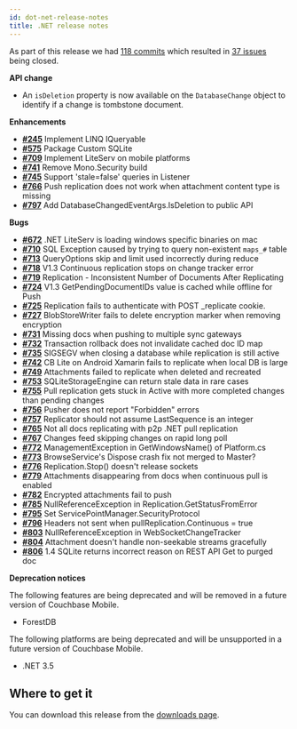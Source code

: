 ```yaml
---
id: dot-net-release-notes
title: .NET release notes
---
```


As part of this release we had [118 commits](https://github.com/couchbase/couchbase-lite-net/compare/1.3.1...1.4.0) which resulted in [37 issues](https://github.com/couchbase/couchbase-lite-net/issues?milestone=15&state=closed) being closed.

__API change__

- An `isDeletion` property is now available on the `DatabaseChange` object to identify if a change is tombstone document.

__Enhancements__

- [__#245__](https://github.com/couchbase/couchbase-lite-net/issues/245) Implement LINQ IQueryable
- [__#575__](https://github.com/couchbase/couchbase-lite-net/issues/575) Package Custom SQLite
- [__#709__](https://github.com/couchbase/couchbase-lite-net/issues/709) Implement LiteServ on mobile platforms
- [__#741__](https://github.com/couchbase/couchbase-lite-net/issues/741) Remove Mono.Security build
- [__#745__](https://github.com/couchbase/couchbase-lite-net/issues/745) Support 'stale=false' queries in Listener
- [__#766__](https://github.com/couchbase/couchbase-lite-net/issues/766) Push replication does not work when attachment content type is missing
- [__#797__](https://github.com/couchbase/couchbase-lite-net/issues/797) Add DatabaseChangedEventArgs.IsDeletion to public API

__Bugs__

- [__#672__](https://github.com/couchbase/couchbase-lite-net/issues/672) .NET LiteServ is loading windows specific binaries on mac
- [__#710__](https://github.com/couchbase/couchbase-lite-net/issues/710) SQL Exception caused by trying to query non-existent `maps_#` table
- [__#713__](https://github.com/couchbase/couchbase-lite-net/issues/713) QueryOptions skip and limit used incorrectly during reduce
- [__#718__](https://github.com/couchbase/couchbase-lite-net/issues/718) V1.3 Continuous replication stops on change tracker error
- [__#719__](https://github.com/couchbase/couchbase-lite-net/issues/719) Replication - Inconsistent Number of Documents After Replicating
- [__#724__](https://github.com/couchbase/couchbase-lite-net/issues/724) V1.3 GetPendingDocumentIDs value is cached while offline for Push
- [__#725__](https://github.com/couchbase/couchbase-lite-net/issues/725) Replication fails to authenticate with POST _replicate cookie. 
- [__#727__](https://github.com/couchbase/couchbase-lite-net/issues/727) BlobStoreWriter fails to delete encryption marker when removing encryption
- [__#731__](https://github.com/couchbase/couchbase-lite-net/issues/731) Missing docs when pushing to multiple sync gateways
- [__#732__](https://github.com/couchbase/couchbase-lite-net/issues/732) Transaction rollback does not invalidate cached doc ID map
- [__#735__](https://github.com/couchbase/couchbase-lite-net/issues/735) SIGSEGV when closing a database while replication is still active
- [__#742__](https://github.com/couchbase/couchbase-lite-net/issues/742) CB Lite on Android Xamarin fails to replicate when local DB is large
- [__#749__](https://github.com/couchbase/couchbase-lite-net/issues/749) Attachments failed to replicate when deleted and recreated
- [__#753__](https://github.com/couchbase/couchbase-lite-net/issues/753) SQLiteStorageEngine can return stale data in rare cases
- [__#755__](https://github.com/couchbase/couchbase-lite-net/issues/755) Pull replication gets stuck in Active with more completed changes than pending changes
- [__#756__](https://github.com/couchbase/couchbase-lite-net/issues/756) Pusher does not report "Forbidden" errors
- [__#757__](https://github.com/couchbase/couchbase-lite-net/issues/757) Replicator should not assume LastSequence is an integer
- [__#765__](https://github.com/couchbase/couchbase-lite-net/issues/765) Not all docs replicating with p2p .NET pull replication
- [__#767__](https://github.com/couchbase/couchbase-lite-net/issues/767) Changes feed skipping changes on rapid long poll
- [__#772__](https://github.com/couchbase/couchbase-lite-net/issues/772) ManagementException in GetWindowsName() of Platform.cs
- [__#773__](https://github.com/couchbase/couchbase-lite-net/issues/773) BrowseService's Dispose crash fix not merged to Master?
- [__#776__](https://github.com/couchbase/couchbase-lite-net/issues/776) Replication.Stop() doesn't release sockets
- [__#779__](https://github.com/couchbase/couchbase-lite-net/issues/779) Attachments disappearing from docs when continuous pull is enabled
- [__#782__](https://github.com/couchbase/couchbase-lite-net/issues/782) Encrypted attachments fail to push
- [__#785__](https://github.com/couchbase/couchbase-lite-net/issues/785) NullReferenceException in Replication.GetStatusFromError
- [__#795__](https://github.com/couchbase/couchbase-lite-net/issues/795) Set ServicePointManager.SecurityProtocol
- [__#796__](https://github.com/couchbase/couchbase-lite-net/issues/796) Headers not sent when pullReplication.Continuous = true
- [__#803__](https://github.com/couchbase/couchbase-lite-net/issues/803) NullReferenceException in WebSocketChangeTracker
- [__#804__](https://github.com/couchbase/couchbase-lite-net/issues/804) Attachment doesn't handle non-seekable streams gracefully
- [__#806__](https://github.com/couchbase/couchbase-lite-net/issues/806) 1.4 SQLite returns incorrect reason on REST API Get to purged doc

__Deprecation notices__

The following features are being deprecated and will be removed in a future version of Couchbase Mobile.

- ForestDB

The following platforms are being deprecated and will be unsupported in a future version of Couchbase Mobile.

- .NET 3.5

## Where to get it

You can download this release from the [downloads page](http://www.couchbase.com/nosql-databases/downloads#couchbase-mobile).
